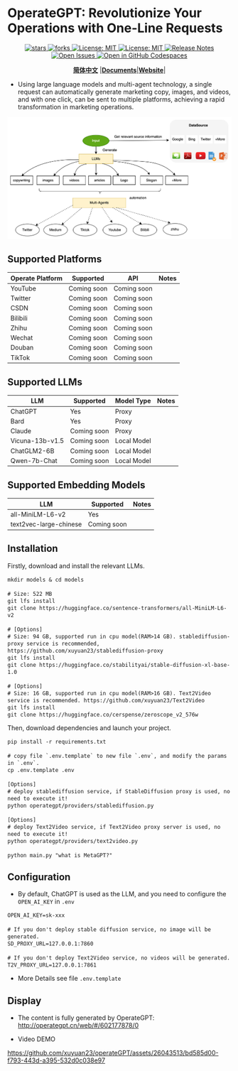 # OperateGPT: Revolutionize Your Operations with One-Line Requests
<div align="center">
  <p>
    <a href="https://github.com/xuyuan23/operateGPT">
        <img alt="stars" src="https://img.shields.io/github/stars/xuyuan23/operategpt?style=social" />
    </a>
    <a href="https://github.com/xuyuan23/operateGPT">
        <img alt="forks" src="https://img.shields.io/github/forks/xuyuan23/operategpt?style=social" />
    </a>
    <a href="https://opensource.org/licenses/MIT">
      <img alt="License: MIT" src="https://img.shields.io/badge/License-MIT-yellow.svg" />
    </a>
    <a href="https://opensource.org/licenses/MIT">
      <img alt="License: MIT" src="https://img.shields.io/badge/License-MIT-yellow.svg" />
    </a>
     <a href="https://github.com/xuyuan23/operateGPT/releases">
      <img alt="Release Notes" src="https://img.shields.io/github/release/xuyuan23/operateGPT" />
    </a>
    <a href="https://github.com/xuyuan23/operateGPT/issues">
      <img alt="Open Issues" src="https://img.shields.io/github/issues-raw/xuyuan23/operateGPT" />
    </a>
    <a href="https://codespaces.new/xuyuan23/operateGPT">
      <img alt="Open in GitHub Codespaces" src="https://github.com/codespaces/badge.svg" />
    </a>
  </p>

[**简体中文**](docs/README_ZH.md) |[**Documents**](http://operategpt.cn/docs/)|[**Website**](http://dev.operategpt.cn/)|
</div>

- Using large language models and multi-agent technology, a single request can automatically generate marketing copy, images, and videos, and with one click, can be sent to multiple platforms, achieving a rapid transformation in marketing operations.

![OperateGPT Process](assets/operateGPT_process.png)


## Supported Platforms

| Operate Platform | Supported   | API           | Notes |
|------------------|-------------|---------------|-------|
| YouTube          | Coming soon | Coming soon   |       |
| Twitter          | Coming soon | Coming soon   |       |
| CSDN             | Coming soon | Coming soon   |       |
| Bilibili         | Coming soon | Coming soon   |       |
| Zhihu            | Coming soon | Coming soon   |       |
| Wechat           | Coming soon | Coming soon   |       |
| Douban           | Coming soon | Coming soon   |       |
| TikTok           | Coming soon | Coming soon   |       |

## Supported LLMs

| LLM             | Supported    | Model Type   | Notes |
|-----------------|--------------|--------------|-------|
| ChatGPT         | Yes          | Proxy        |       |
| Bard            | Yes          | Proxy        |       |
| Claude          | Coming soon  | Proxy        |       |
| Vicuna-13b-v1.5 | Coming soon  | Local Model  |       |
| ChatGLM2-6B     | Coming soon  | Local Model  |       |
| Qwen-7b-Chat    | Coming soon  | Local Model  |       |

## Supported Embedding Models

| LLM                      | Supported    | Notes |
|--------------------------|--------------|-------|
| all-MiniLM-L6-v2         | Yes          |       |
| text2vec-large-chinese   | Coming soon  |       |


## Installation

Firstly, download and install the relevant LLMs.

```commandline
mkdir models & cd models

# Size: 522 MB
git lfs install 
git clone https://huggingface.co/sentence-transformers/all-MiniLM-L6-v2

# [Options]
# Size: 94 GB, supported run in cpu model(RAM>14 GB). stablediffusion-proxy service is recommended, https://github.com/xuyuan23/stablediffusion-proxy
git lfs install 
git clone https://huggingface.co/stabilityai/stable-diffusion-xl-base-1.0

# [Options]
# Size: 16 GB, supported run in cpu model(RAM>16 GB). Text2Video service is recommended. https://github.com/xuyuan23/Text2Video
git lfs install
git clone https://huggingface.co/cerspense/zeroscope_v2_576w
```

Then, download dependencies and launch your project.
```commandline
pip install -r requirements.txt

# copy file `.env.template` to new file `.env`, and modify the params in `.env`.
cp .env.template .env 

[Options]
# deploy stablediffusion service, if StableDiffusion proxy is used, no need to execute it!
python operategpt/providers/stablediffusion.py

[Options]
# deploy Text2Video service, if Text2Video proxy server is used, no need to execute it!
python operategpt/providers/text2video.py

python main.py "what is MetaGPT?"
```

## Configuration
- By default, ChatGPT is used as the LLM, and you need to configure the `OPEN_AI_KEY` in `.env`

```properties
OPEN_AI_KEY=sk-xxx

# If you don't deploy stable diffusion service, no image will be generated.
SD_PROXY_URL=127.0.0.1:7860

# If you don't deploy Text2Video service, no videos will be generated.
T2V_PROXY_URL=127.0.0.1:7861
```
- More Details see file `.env.template`

## Display
- The content is fully generated by OperateGPT: http://operategpt.cn/web/#/602177878/0

- Video DEMO

https://github.com/xuyuan23/operateGPT/assets/26043513/bd585d00-f793-443d-a395-532d0c038e97